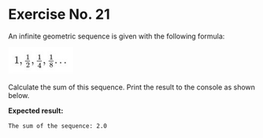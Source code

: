 # Exercise No. 21


An infinite geometric sequence is given with the following formula:

![equation](./pic_1.JPG)

Calculate the sum of this sequence. Print the result to the console as shown below.


**Expected result:**


    The sum of the sequence: 2.0